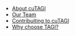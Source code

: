 - [About cuTAGI](about.md)  
- [Our Team](team.md)
- [Contribuiting to cuTAGI](contributing.md)
- [Why choose TAGI?](why.md)